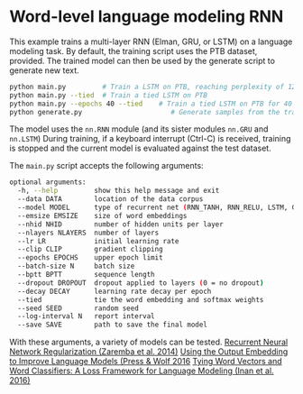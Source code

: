 # Word-level language modeling RNN

This example trains a multi-layer RNN (Elman, GRU, or LSTM) on a language modeling task.
By default, the training script uses the PTB dataset, provided.
The trained model can then be used by the generate script to generate new text.

```bash
python main.py         # Train a LSTM on PTB, reaching perplexity of 128.55 and take about 1 hour in slurm.ttic.edu. This is the baseline in this final project
python main.py --tied  # Train a tied LSTM on PTB
python main.py --epochs 40 --tied    # Train a tied LSTM on PTB for 40 epochs
python generate.py                      # Generate samples from the trained LSTM model.
```

The model uses the `nn.RNN` module (and its sister modules `nn.GRU` and `nn.LSTM`)
During training, if a keyboard interrupt (Ctrl-C) is received,
training is stopped and the current model is evaluated against the test dataset.

The `main.py` script accepts the following arguments:

```bash
optional arguments:
  -h, --help         show this help message and exit
  --data DATA        location of the data corpus
  --model MODEL      type of recurrent net (RNN_TANH, RNN_RELU, LSTM, GRU)
  --emsize EMSIZE    size of word embeddings
  --nhid NHID        number of hidden units per layer
  --nlayers NLAYERS  number of layers
  --lr LR            initial learning rate
  --clip CLIP        gradient clipping
  --epochs EPOCHS    upper epoch limit
  --batch-size N     batch size
  --bptt BPTT        sequence length
  --dropout DROPOUT  dropout applied to layers (0 = no dropout)
  --decay DECAY      learning rate decay per epoch
  --tied             tie the word embedding and softmax weights
  --seed SEED        random seed
  --log-interval N   report interval
  --save SAVE        path to save the final model
```

With these arguments, a variety of models can be tested.
[Recurrent Neural Network Regularization (Zaremba et al. 2014)](https://arxiv.org/pdf/1409.2329.pdf)
[Using the Output Embedding to Improve Language Models (Press & Wolf 2016](https://arxiv.org/abs/1608.05859)
[Tying Word Vectors and Word Classifiers: A Loss Framework for Language Modeling (Inan et al. 2016)](https://arxiv.org/pdf/1611.01462.pdf)